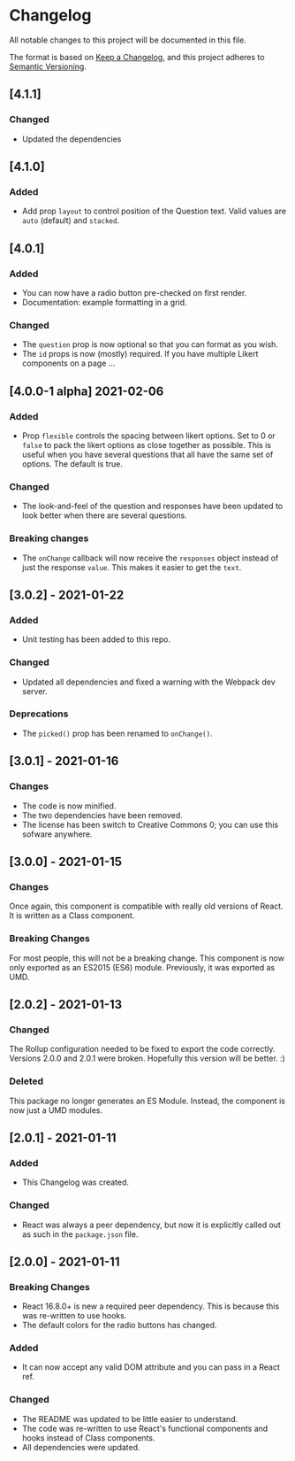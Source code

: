 Changelog
==========================

All notable changes to this project will be documented in this file.

The format is based on [Keep a Changelog](https://keepachangelog.com/en/1.0.0/),
and this project adheres to [Semantic Versioning](https://semver.org/spec/v2.0.0.html).

[4.1.1]
----------------------------

### Changed
  * Updated the dependencies

[4.1.0]
----------------------------

### Added
  * Add prop `layout` to control position of the Question text. Valid values are `auto` (default)
    and `stacked`.

[4.0.1]
----------------------------

### Added
  * You can now have a radio button pre-checked on first render.
  * Documentation: example formatting in a grid.

### Changed
  * The `question` prop is now optional so that you can format as you wish.
  * The `id` props is now (mostly) required. If you have multiple Likert components on a page ...
  

[4.0.0-1 alpha] 2021-02-06
----------------------------

### Added
  * Prop `flexible` controls the spacing between likert options. Set to 0 or `false` to pack the
    likert options as close together as possible. This is useful when you have several questions
    that all have the same set of options. The default is true.

### Changed
  * The look-and-feel of the question and responses have been updated to look better when there are
    several questions.

### Breaking changes
  * The `onChange` callback will now receive the `responses` object instead of just the response
    `value`. This makes it easier to get the `text`.


[3.0.2] - 2021-01-22
----------------------------

### Added
  * Unit testing has been added to this repo.

### Changed
  * Updated all dependencies and fixed a warning with the Webpack dev server.

### Deprecations
  * The `picked()` prop has been renamed to `onChange()`.


[3.0.1] - 2021-01-16
----------------------------

### Changes
  * The code is now minified.
  * The two dependencies have been removed.
  * The license has been switch to Creative Commons 0; you can use this sofware anywhere.


[3.0.0] - 2021-01-15
----------------------------

### Changes

Once again, this component is compatible with really old versions of React. It is written as a
Class component.

### Breaking Changes

For most people, this will not be a breaking change. This component is now only exported as an
ES2015 (ES6) module. Previously, it was exported as UMD.


[2.0.2] - 2021-01-13
----------------------------

### Changed

The Rollup configuration needed to be fixed to export the code correctly. Versions 2.0.0 and 2.0.1
were broken. Hopefully this version will be better. :)
### Deleted

This package no longer generates an ES Module. Instead, the component is now just a UMD modules.


[2.0.1] - 2021-01-11
----------------------------

### Added

- This Changelog was created.

### Changed

- React was always a peer dependency, but now it is explicitly called out as such in the
  `package.json` file.


[2.0.0] - 2021-01-11
----------------------------

### Breaking Changes

- React 16.8.0+ is new a required peer dependency. This is because this was re-written to use hooks.
- The default colors for the radio buttons has changed.

### Added

- It can now accept any valid DOM attribute and you can pass in a React ref.

### Changed

- The README was updated to be little easier to understand.
- The code was re-written to use React's functional components and hooks instead of Class
  components.
- All dependencies were updated.
